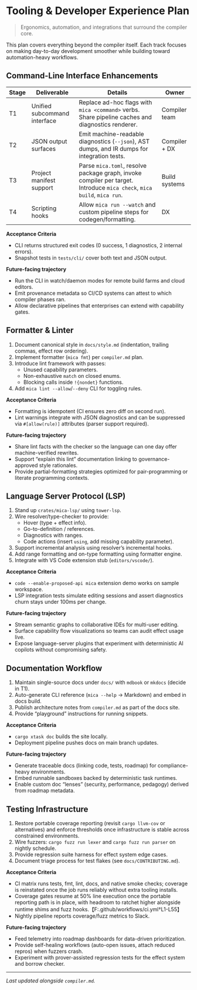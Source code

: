 # Tooling & Developer Experience Plan

> Ergonomics, automation, and integrations that surround the compiler core.

This plan covers everything beyond the compiler itself. Each track focuses on
making day-to-day development smoother while building toward automation-heavy
workflows.

## Command-Line Interface Enhancements

| Stage | Deliverable | Details | Owner |
| --- | --- | --- | --- |
| T1 | Unified subcommand interface | Replace ad-hoc flags with `mica <command>` verbs. Share pipeline caches and diagnostics renderer. | Compiler team |
| T2 | JSON output surfaces | Emit machine-readable diagnostics (`--json`), AST dumps, and IR dumps for integration tests. | Compiler + DX |
| T3 | Project manifest support | Parse `mica.toml`, resolve package graph, invoke compiler per target. Introduce `mica check`, `mica build`, `mica run`. | Build systems |
| T4 | Scripting hooks | Allow `mica run --watch` and custom pipeline steps for codegen/formatting. | DX |

**Acceptance Criteria**
- CLI returns structured exit codes (0 success, 1 diagnostics, 2 internal errors).
- Snapshot tests in `tests/cli/` cover both text and JSON output.

**Future-facing trajectory**
- Run the CLI in watch/daemon modes for remote build farms and cloud editors.
- Emit provenance metadata so CI/CD systems can attest to which compiler phases ran.
- Allow declarative pipelines that enterprises can extend with capability gates.

## Formatter & Linter

1. Document canonical style in `docs/style.md` (indentation, trailing commas, effect row ordering).
2. Implement formatter (`mica fmt`) per `compiler.md` plan.
3. Introduce lint framework with passes:
   - Unused capability parameters.
   - Non-exhaustive `match` on closed enums.
   - Blocking calls inside `!{nondet}` functions.
4. Add `mica lint --allow`/`--deny` CLI for toggling rules.

**Acceptance Criteria**
- Formatting is idempotent (CI ensures zero diff on second run).
- Lint warnings integrate with JSON diagnostics and can be suppressed via `#[allow(rule)]` attributes (parser support required).

**Future-facing trajectory**
- Share lint facts with the checker so the language can one day offer machine-verified rewrites.
- Support “explain this lint” documentation linking to governance-approved style rationales.
- Provide partial-formatting strategies optimized for pair-programming or literate programming contexts.

## Language Server Protocol (LSP)

1. Stand up `crates/mica-lsp/` using `tower-lsp`.
2. Wire resolver/type-checker to provide:
   - Hover (type + effect info).
   - Go-to-definition / references.
   - Diagnostics with ranges.
   - Code actions (insert `using`, add missing capability parameter).
3. Support incremental analysis using resolver’s incremental hooks.
4. Add range formatting and on-type formatting using formatter engine.
5. Integrate with VS Code extension stub (`editors/vscode/`).

**Acceptance Criteria**
- `code --enable-proposed-api mica` extension demo works on sample workspace.
- LSP integration tests simulate editing sessions and assert diagnostics churn stays under 100ms per change.

**Future-facing trajectory**
- Stream semantic graphs to collaborative IDEs for multi-user editing.
- Surface capability flow visualizations so teams can audit effect usage live.
- Expose language-server plugins that experiment with deterministic AI copilots without compromising safety.

## Documentation Workflow

1. Maintain single-source docs under `docs/` with `mdbook` or `mkdocs` (decide in T1).
2. Auto-generate CLI reference (`mica --help` -> Markdown) and embed in docs build.
3. Publish architecture notes from `compiler.md` as part of the docs site.
4. Provide “playground” instructions for running snippets.

**Acceptance Criteria**
- `cargo xtask doc` builds the site locally.
- Deployment pipeline pushes docs on main branch updates.

**Future-facing trajectory**
- Generate traceable docs (linking code, tests, roadmap) for compliance-heavy environments.
- Embed runnable sandboxes backed by deterministic task runtimes.
- Enable custom doc “lenses” (security, performance, pedagogy) derived from roadmap metadata.

## Testing Infrastructure

1. Restore portable coverage reporting (revisit `cargo llvm-cov` or alternatives) and enforce thresholds once infrastructure is stable across constrained environments.
2. Wire fuzzers: `cargo fuzz run lexer` and `cargo fuzz run parser` on nightly schedule.
3. Provide regression suite harness for effect system edge cases.
4. Document triage process for test flakes (see `docs/CONTRIBUTING.md`).

**Acceptance Criteria**
- CI matrix runs tests, fmt, lint, docs, and native smoke checks; coverage is reinstated once the job runs reliably without extra tooling installs.
- Coverage gates resume at 50% line execution once the portable reporting path is in place, with headroom to ratchet higher alongside runtime shims and fuzz hooks.【F:.github/workflows/ci.yml†L1-L55】
- Nightly pipeline reports coverage/fuzz metrics to Slack.

**Future-facing trajectory**
- Feed telemetry into roadmap dashboards for data-driven prioritization.
- Provide self-healing workflows (auto-open issues, attach reduced repros) when fuzzers crash.
- Experiment with prover-assisted regression tests for the effect system and borrow checker.

---

_Last updated alongside `compiler.md`._
